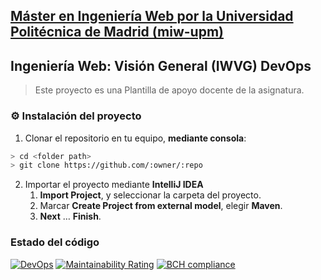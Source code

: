 ## [Máster en Ingeniería Web por la Universidad Politécnica de Madrid (miw-upm)](http://miw.etsisi.upm.es)
## Ingeniería Web: Visión General (IWVG) DevOps
> Este proyecto es una Plantilla de apoyo docente de la asignatura.

### :gear: Instalación del proyecto
1. Clonar el repositorio en tu equipo, **mediante consola**:
```sh
> cd <folder path>
> git clone https://github.com/:owner/:repo
```
2. Importar el proyecto mediante **IntelliJ IDEA**
   1. **Import Project**, y seleccionar la carpeta del proyecto.
   2. Marcar **Create Project from external model**, elegir **Maven**.
   3. **Next** … **Finish**.

### Estado del código
[![DevOps](https://github.com/Mariavernia/iwvg-devops-vernia-maria/actions/workflows/test.yml/badge.svg)](https://github.com/Mariavernia/iwvg-devops-vernia-maria/actions/workflows/test.yml)
[![Maintainability Rating](https://sonarcloud.io/api/project_badges/measure?project=Mariavernia_iwvg-devops-vernia-sanchis-maria&metric=sqale_rating)](https://sonarcloud.io/dashboard?id=Mariavernia_iwvg-devops-vernia-sanchis-maria)
[![BCH compliance](https://bettercodehub.com/edge/badge/Mariavernia/iwvg-devops-vernia-maria?branch=develop)](https://bettercodehub.com/)
